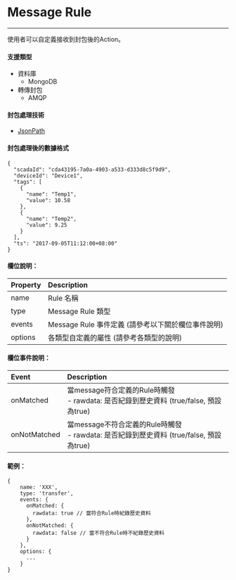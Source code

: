 # Message Rule

---

使用者可以自定義接收到封包後的Action。

#### 支援類型

* 資料庫
  * MongoDB
* 轉傳封包
  * AMQP

#### 封包處理技術

* [JsonPath](http://goessner.net/articles/JsonPath/)

#### 封包處理後的數據格式

```
{
  "scadaId": "cda43195-7a0a-4903-a533-d333d8c5f9d9",
  "deviceId": "Device1",
  "tags": [
    {
      "name": "Temp1",
      "value": 10.58
    },
    {
      "name": "Temp2",
      "value": 9.25
    }
  ],
  "ts": "2017-09-05T11:12:00+08:00"
}
```

#### 欄位說明：

| Property | Description |
| :--- | :--- |
| name | Rule 名稱 |
| type | Message Rule 類型 |
| events | Message Rule 事件定義 (請參考以下關於欄位事件說明) |
| options | 各類型自定義的屬性 \(請參考各類型的說明\) |


#### 欄位事件說明：
| Event | Description |
| :--- | :--- |
| onMatched | 當message符合定義的Rule時觸發<br>- rawdata: 是否紀錄到歷史資料 (true/false, 預設為true) |
| onNotMatched | 當message不符合定義的Rule時觸發<br>- rawdata: 是否紀錄到歷史資料 (true/false, 預設為true) |

#### 範例：

```
{
    name: 'XXX',
    type: 'transfer',
    events: {
      onMatched: {
        rawdata: true // 當符合Rule時紀錄歷史資料
      },
      onNotMatched: {
        rawdata: false // 當不符合Rule時不紀錄歷史資料
      }
    },
    options: {
      ...
    }
}
```